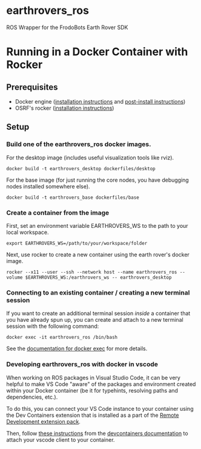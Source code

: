 # earthrovers_ros
ROS Wrapper for the FrodoBots Earth Rover SDK

# Running in a Docker Container with Rocker

## Prerequisites
- Docker engine ([installation
  instructions](https://docs.docker.com/engine/install/ubuntu/#install-using-the-repository)
  and [post-install instructions](https://docs.docker.com/engine/install/linux-postinstall/))
- OSRF's rocker ([installation instructions](https://github.com/osrf/rocker?tab=readme-ov-file#debians-recommended))

## Setup
### Build one of the earthrovers_ros docker images.
For the desktop image (includes useful visualization tools like rviz).
```
docker build -t earthrovers_desktop dockerfiles/desktop
```
For the base image (for just running the core nodes, you have debugging nodes
installed somewhere else).
```
docker build -t earthrovers_base dockerfiles/base
```
### Create a container from the image
First, set an environment variable EARTHROVERS_WS to the path to your local
workspace.
```
export EARTHROVERS_WS=/path/to/your/workspace/folder
```
Next, use rocker to create a new container using the earth rover's docker image.
```
rocker --x11 --user --ssh --network host --name earthrovers_ros --volume $EARTHROVERS_WS:/earthrovers_ws -- earthrovers_desktop
```

### Connecting to an existing container / creating a new terminal session
If you want to create an additional terminal session *inside* a container that
you have already spun up, you can create and attach to a new terminal session
with the following command:
```
docker exec -it earthrovers_ros /bin/bash
```
See the [documentation for docker
exec](https://docs.docker.com/reference/cli/docker/container/exec/) for more
details.

### Developing earthrovers_ros with docker in vscode
When working on ROS packages in Visual Studio Code, it can be very helpful to
make VS Code "aware" of the packages and environment created within your Docker
container (be it for typehints, resolving paths and dependencies, etc.).

To do this, you can connect your VS Code instance to your container using the
Dev Containers extension that is installed as a part of the [Remote Development
extension
pack](https://code.visualstudio.com/docs/remote/remote-overview#_remote-development-extension-pack).

Then, follow [these
instructions](https://code.visualstudio.com/docs/devcontainers/attach-container)
from the [devcontainers
documentation](https://code.visualstudio.com/docs/devcontainers/containers) to
attach your vscode client to your container.